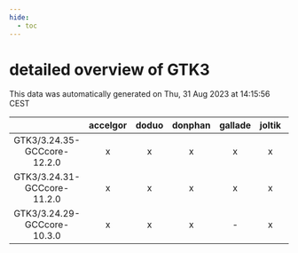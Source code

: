 ```yaml
---
hide:
  - toc
---
```


detailed overview of GTK3
=========================


This data was automatically generated on Thu, 31 Aug 2023 at 14:15:56 CEST  

| |accelgor|doduo|donphan|gallade|joltik|skitty|swalot|victini|
| :---: | :---: | :---: | :---: | :---: | :---: | :---: | :---: | :---: |
|GTK3/3.24.35-GCCcore-12.2.0|x|x|x|x|x|x|x|x|
|GTK3/3.24.31-GCCcore-11.2.0|x|x|x|x|x|x|x|x|
|GTK3/3.24.29-GCCcore-10.3.0|x|x|x|-|x|x|x|x|
